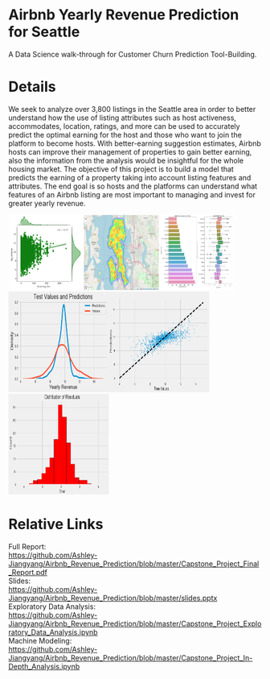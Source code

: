 # Airbnb Yearly Revenue Prediction for Seattle
A Data Science walk-through for Customer Churn Prediction Tool-Building.

# Details
We seek to analyze over 3,800 listings in the Seattle area in order to better understand how the use of listing attributes such as host activeness, accommodates, location, ratings, and more can be used to accurately predict the optimal earning for the host and those who want to join the platform to become hosts. With better-earning suggestion estimates, Airbnb hosts can improve their management of properties to gain better earning, also the information from the analysis would be insightful for the whole housing market. The objective of this project is to build a model that predicts the earning of a property taking into account listing features and attributes. The end goal is so hosts and the platforms can understand what features of an Airbnb listing are most important to managing and invest for greater yearly revenue.

<img src="https://github.com/Ashley-Jiangyang/Airbnb_Revenue_Prediction/blob/master/pics/1.png" width="150" height="150"><img src="https://github.com/Ashley-Jiangyang/Airbnb_Revenue_Prediction/blob/master/pics/2.png" width="150" height="150"><img src="https://github.com/Ashley-Jiangyang/Airbnb_Revenue_Prediction/blob/master/pics/3.png" width="150" height="150"><img src="https://github.com/Ashley-Jiangyang/Airbnb_Revenue_Prediction/blob/master/pics/4.png" width="200" height="200"><img src="https://github.com/Ashley-Jiangyang/Airbnb_Revenue_Prediction/blob/master/pics/5.png" width="200" height="200"><img src="https://github.com/Ashley-Jiangyang/Airbnb_Revenue_Prediction/blob/master/pics/6.png" width="200" height="200">


# Relative Links
Full Report: <br>https://github.com/Ashley-Jiangyang/Airbnb_Revenue_Prediction/blob/master/Capstone_Project_Final_Report.pdf<br>
Slides: <br>https://github.com/Ashley-Jiangyang/Airbnb_Revenue_Prediction/blob/master/slides.pptx<br>
Exploratory Data Analysis:<br>https://github.com/Ashley-Jiangyang/Airbnb_Revenue_Prediction/blob/master/Capstone_Project_Exploratory_Data_Analysis.ipynb<br>
Machine Modeling:<br>https://github.com/Ashley-Jiangyang/Airbnb_Revenue_Prediction/blob/master/Capstone_Project_In-Depth_Analysis.ipynb

